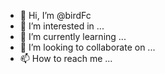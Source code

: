 - 👋 Hi, I’m @birdFc
- 👀 I’m interested in ...
- 🌱 I’m currently learning ...
- 💞️ I’m looking to collaborate on ...
- 📫 How to reach me ...

<!---
birdFc/birdFc is a ✨ special ✨ repository because its `README.md` (this file) appears on your GitHub profile.
You can click the Preview link to take a look at your changes.
--->
